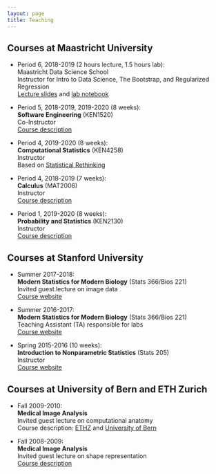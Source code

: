 ```yaml
---
layout: page
title: Teaching
---
```


## Courses at Maastricht University

* Period 6, 2018-2019 (2 hours lecture, 1.5 hours lab): <br>
Maastricht Data Science School <br>
Instructor for Intro to Data Science, The Bootstrap, and Regularized Regression <br>
[Lecture slides](https://christofseiler.github.io/data_science_school/dke_dss_lecture_01.pdf) and [lab notebook](http://christofseiler.github.io/data_science_school/dke_dss_lab_01.html)

* Period 5, 2018-2019, 2019-2020 (8 weeks): <br>
**Software Engineering** (KEN1520) <br>
Co-Instructor <br>
[Course description](https://www.maastrichtuniversity.nl/education/bachelor/bachelor-data-science-and-knowledge-engineering/courses-curriculum)

* Period 4, 2019-2020 (8 weeks): <br>
**Computational Statistics** (KEN4258) <br>
Instructor <br>
Based on [Statistical Rethinking](https://xcelab.net/rm/statistical-rethinking/)

* Period 4, 2018-2019 (7 weeks): <br>
**Calculus** (MAT2006) <br>
Instructor <br>
[Course description](https://www.maastrichtuniversity.nl/education/bachelor/bachelor-maastricht-science-programme/courses-curriculum)

* Period 1, 2019-2020 (8 weeks): <br>
**Probability and Statistics** (KEN2130) <br>
Instructor <br>
[Course description](https://www.maastrichtuniversity.nl/education/bachelor/bachelor-data-science-and-knowledge-engineering/courses-curriculum)

## Courses at Stanford University

* Summer 2017-2018: <br>
**Modern Statistics for Modern Biology** (Stats 366/Bios 221) <br>
Invited guest lecture on image data <br>
[Course website](http://web.stanford.edu/class/bios221/index.html)

* Summer 2016-2017: <br>
**Modern Statistics for Modern Biology** (Stats 366/Bios 221) <br>
Teaching Assistant (TA) responsible for labs <br>
[Course website](http://web.stanford.edu/class/bios221/index.html)

* Spring 2015-2016 (10 weeks): <br>
**Introduction to Nonparametric Statistics** (Stats 205) <br>
Instructor <br>
[Course website](http://christofseiler.github.io/stats205/)

## Courses at University of Bern and ETH Zurich

* Fall 2009-2010: <br>
**Medical Image Analysis** <br>
Invited guest lecture on computational anatomy <br>
Course description: [ETHZ](http://www.vvz.ethz.ch/lerneinheitPre.do?semkez=2018S&lerneinheitId=122115&lang=en) and [University of Bern](http://www.bme.master.unibe.ch/studies/curriculum/list_of_courses/medical_image_analysis/)

* Fall 2008-2009: <br>
**Medical Image Analysis** <br>
Invited guest lecture on shape representation <br>
[Course description](http://www.vvz.ethz.ch/lerneinheitPre.do?semkez=2018S&lerneinheitId=122115&lang=en)
